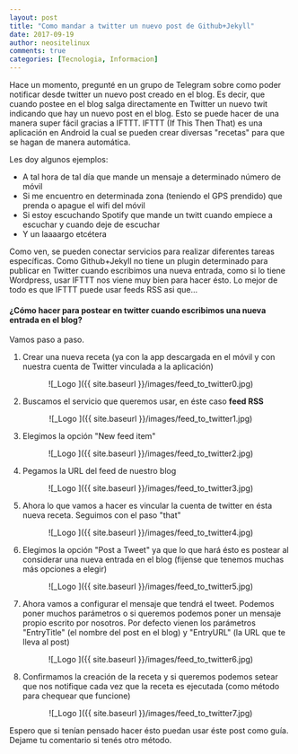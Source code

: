 ```yaml
---
layout: post
title: "Como mandar a twitter un nuevo post de Github+Jekyll"
date: 2017-09-19
author: neositelinux
comments: true
categories: [Tecnologia, Informacion]
---
```


Hace un momento, pregunté en un grupo de Telegram sobre como poder notificar desde twitter un nuevo post creado en el blog. Es decir, que cuando postee en el blog salga directamente en Twitter un nuevo twit indicando que hay un nuevo post en el blog.
Esto se puede hacer de una manera super fácil gracias a IFTTT. IFTTT (If This Then That) es una aplicación en Android la cual se pueden crear diversas "recetas" para que se hagan de manera automática. 

Les doy algunos ejemplos: 
* A tal hora de tal día que mande un mensaje a determinado número de móvil
* Si me encuentro en determinada zona (teniendo el GPS prendido) que prenda o apague el wifi del móvil
* Si estoy escuchando Spotify que mande un twitt cuando empiece a escuchar y cuando deje de escuchar
* Y un laaaargo etcétera

Como ven, se pueden conectar servicios para realizar diferentes tareas específicas. Como Github+Jekyll no tiene un plugin determinado para publicar en Twitter cuando escribimos una nueva entrada, como si lo tiene Wordpress, usar IFTTT nos viene muy bien para hacer ésto. Lo mejor de todo es que IFTTT puede usar feeds RSS asi que...

#### ¿Cómo hacer para postear en twitter cuando escribimos una nueva entrada en el blog?
Vamos paso a paso.

1) Crear una nueva receta (ya con la app descargada en el móvil y con nuestra cuenta de Twitter vinculada a la aplicación)

<center>![_Logo ]({{ site.baseurl }}/images/feed_to_twitter0.jpg)</center>

2) Buscamos el servicio que queremos usar, en éste caso **feed RSS** 

<center>![_Logo ]({{ site.baseurl }}/images/feed_to_twitter1.jpg)</center>

3) Elegimos la opción "New feed item"

<center>![_Logo ]({{ site.baseurl }}/images/feed_to_twitter2.jpg)</center>

4) Pegamos la URL del feed de nuestro blog

<center>![_Logo ]({{ site.baseurl }}/images/feed_to_twitter3.jpg)</center>

5) Ahora lo que vamos a hacer es vincular la cuenta de twitter en ésta nueva receta. Seguimos con el paso "that"

<center>![_Logo ]({{ site.baseurl }}/images/feed_to_twitter4.jpg)</center>

6) Elegimos la opción "Post a Tweet" ya que lo que hará ésto es postear al considerar una nueva entrada en el blog (fijense que tenemos muchas más opciones a elegir)

<center>![_Logo ]({{ site.baseurl }}/images/feed_to_twitter5.jpg)</center>

7) Ahora vamos a configurar el mensaje que tendrá el tweet. Podemos poner muchos parámetros o si queremos podemos poner un mensaje propio escrito por nosotros. Por defecto vienen los parámetros "EntryTitle" (el nombre del post en el blog) y "EntryURL" (la URL que te lleva al post)

<center>![_Logo ]({{ site.baseurl }}/images/feed_to_twitter6.jpg)</center>

8) Confirmamos la creación de la receta y si queremos podemos setear que nos notifique cada vez que la receta es ejecutada (como método para chequear que funcione)

<center>![_Logo ]({{ site.baseurl }}/images/feed_to_twitter7.jpg)</center>

Espero que si tenían pensado hacer ésto puedan usar éste post como guía. Dejame tu comentario si tenés otro método.
